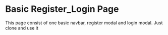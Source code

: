 # Basic Register_Login Page

This page consist of one basic navbar, register modal and login modal.
Just clone and use it
